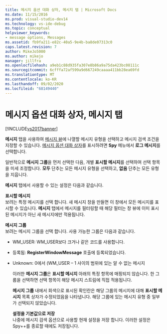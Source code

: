 ```yaml
---
title: 메시지 옵션 대화 상자, 메시지 탭 | Microsoft Docs
ms.date: 11/15/2016
ms.prod: visual-studio-dev14
ms.technology: vs-ide-debug
ms.topic: conceptual
helpviewer_keywords:
- message options, Messages
ms.assetid: fb9fa211-e82c-40a5-9e4b-ba8de07313c0
caps.latest.revision: 7
author: MikeJo5000
ms.author: mikejo
manager: jillfra
ms.openlocfilehash: a9eb1c88d935fa307e8b86a9a75da423bc08111c
ms.sourcegitcommit: 6cfffa72af599a9d667249caaaa411bb28ea69fd
ms.translationtype: MT
ms.contentlocale: ko-KR
ms.lasthandoff: 09/02/2020
ms.locfileid: "68149440"
---
```

# <a name="messages-tab-message-options-dialog-box"></a>메시지 옵션 대화 상자, 메시지 탭
[!INCLUDE[vs2017banner](../includes/vs2017banner.md)]

**메시지** 탭을 사용하여 [메시지 뷰](../debugger/messages-view.md)에 나열할 메시지 유형을 선택하고 메시지 검색 조건을 지정할 수 있습니다. [메시지 옵션 대화 상자](../debugger/message-options-dialog-box.md)를 표시하려면 **Spy** 메뉴에서 **로그 메시지**를 선택합니다.  
  
 일반적으로 **메시지 그룹**을 먼저 선택한 다음, 개별 **표시할 메시지**를 선택하여 선택 항목을 미세 조정합니다. **모두** 단추는 모든 메시지 유형을 선택하고, **없음** 단추는 모든 유형을 지웁니다.  
  
 **메시지** 탭에서 사용할 수 있는 설정은 다음과 같습니다.  
  
 **표시할 메시지**  
 보려는 특정 메시지를 선택 합니다. 새 메시지 창을 만들면 이 창에서 모든 메시지를 표시할 수 있습니다. **메시지** 탭에서 메시지를 필터링할 때 해당 필터는 창 뷰에 이미 표시된 메시지가 아닌 새 메시지에만 적용됩니다.  
  
 **메시지 그룹**  
 보려는 메시지 그룹을 선택 합니다. 사용 가능한 그룹은 다음과 같습니다.  
  
- WM_USER: WM_USER보다 크거나 같은 코드를 사용합니다.  
  
- 등록됨: **RegisterWindowMessage** 호출에 등록되었습니다.  
  
- Unknown: 0에서 (WM_USER – 1 사이의 범위에 있는 알 수 없는 메시지  
  
  이러한 **메시지 그룹**은 **표시할 메시지** 아래의 특정 항목에 매핑되지 않습니다. 한 그룹을 선택하면 선택 항목이 해당 메시지 스트림에 직접 적용됩니다.  
  
  **메시지 그룹** 내에서 회색으로 표시된 확인란은 해당 그룹의 메시지에 대해 **표시할 메시지** 목록 상자가 수정되었음을 나타냅니다. 해당 그룹에 있는 메시지 유형 중 일부가 선택되지 않았습니다.  
  
  **설정을 기본값으로 저장**  
  나중에 메시지 검색 옵션으로 사용할 현재 설정을 저장 합니다. 이러한 설정은 Spy++를 종료할 때에도 저장됩니다.
